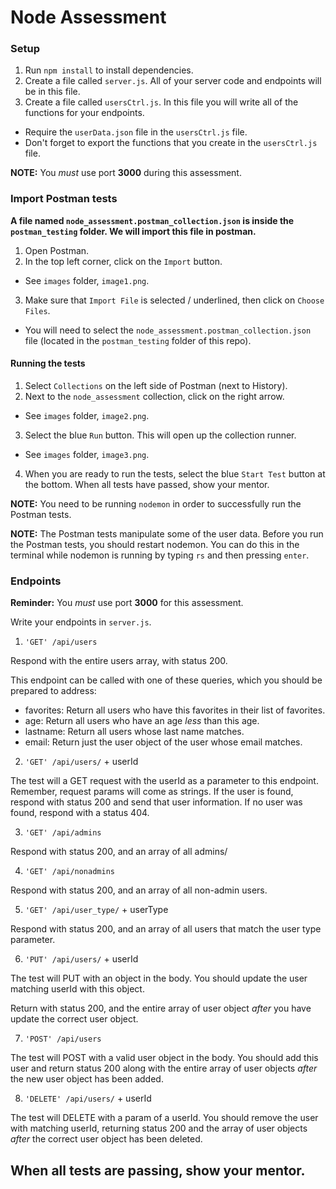 # Node Assessment

### Setup

1. Run ```npm install``` to install dependencies.
2. Create a file called ```server.js```. All of your server code and endpoints will be in this file.
3. Create a file called ```usersCtrl.js```.  In this file you will write all of the functions for your endpoints.
  - Require the ```userData.json``` file in the ```usersCtrl.js``` file.
  - Don't forget to export the functions that you create in the ```usersCtrl.js``` file.

**NOTE:** You *must* use port **3000** during this assessment.    

### Import Postman tests

**A file named ```node_assessment.postman_collection.json``` is inside the ```postman_testing``` folder. We will import this file in postman.**

1. Open Postman.
2. In the top left corner, click on the ```Import``` button.
  - See ```images``` folder, ```image1.png```.
3. Make sure that ```Import File``` is selected / underlined, then click on ```Choose Files```.

  - You will need to select the ```node_assessment.postman_collection.json``` file (located in the ```postman_testing``` folder of this repo).

#### Running the tests

1. Select ```Collections``` on the left side of Postman (next to History).
2. Next to the ```node_assessment``` collection, click on the right arrow.
  - See ```images``` folder, ```image2.png```.
3. Select the blue ```Run``` button. This will open up the collection runner.
  - See ```images``` folder, ```image3.png```.
4. When you are ready to run the tests, select the blue ```Start Test``` button at the bottom. When all tests have passed, show your mentor.

**NOTE:** You need to be running ```nodemon``` in order to successfully run the Postman tests.

**NOTE:** The Postman tests manipulate some of the user data. Before you run the Postman tests, you should restart nodemon. You can do this in the terminal while nodemon is running by typing ```rs``` and then pressing ```enter```.

### Endpoints

**Reminder:** You *must* use port **3000** for this assessment.

Write your endpoints in ```server.js```.

1. ```'GET' /api/users```

Respond with the entire users array, with status 200.

This endpoint can be called with one of these queries, which you should be prepared to address:

- favorites: Return all users who have this favorites in their list of favorites.
- age: Return all users who have an age *less* than this age.
- lastname: Return all users whose last name matches.
- email: Return just the user object of the user whose email matches.

2. ```'GET' /api/users/``` + userId

The test will a GET request with the userId as a parameter to this endpoint. Remember, request params will come as strings. If the user is found, respond with status 200 and send that user information. If no user was found, respond with a status 404.

3. ```'GET' /api/admins```

Respond with status 200, and an array of all admins/

4. ```'GET' /api/nonadmins```

Respond with status 200, and an array of all non-admin users.

5. ```'GET' /api/user_type/``` + userType

Respond with status 200, and an array of all users that match the user type parameter.

6. ```'PUT' /api/users/``` + userId

The test will PUT with an object in the body. You should update the user matching userId with this object.

Return with status 200, and the entire array of user object *after* you have update the correct user object.

7. ```'POST' /api/users```

The test will POST with a valid user object in the body. You should add this user and return status 200 along with the entire array of user objects *after* the new user object has been added.

8. ```'DELETE' /api/users/``` + userId

The test will DELETE with a param of a userId. You should remove the user with matching userId, returning status 200 and the array of user objects *after* the correct user object has been deleted.

## When all tests are passing, show your mentor.
